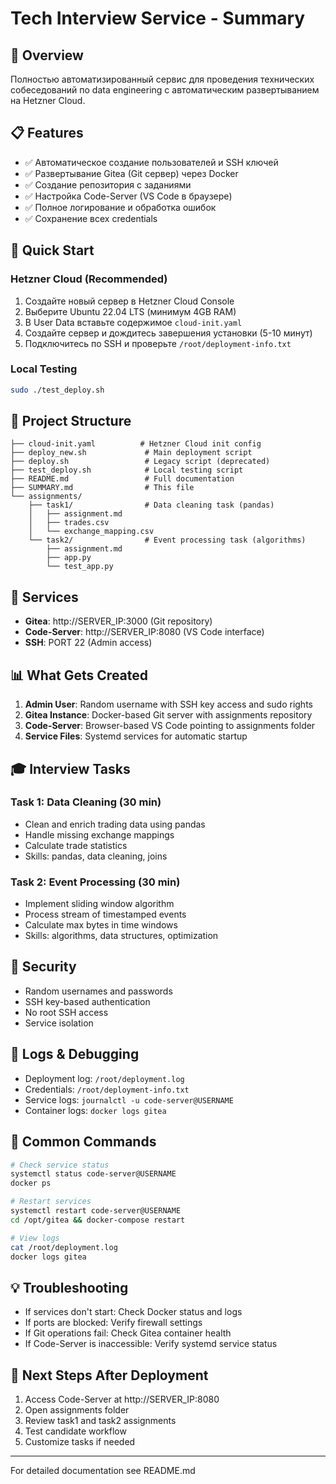 # Tech Interview Service - Summary

## 🎯 Overview
Полностью автоматизированный сервис для проведения технических собеседований по data engineering с автоматическим развертыванием на Hetzner Cloud.

## 📋 Features
- ✅ Автоматическое создание пользователей и SSH ключей
- ✅ Развертывание Gitea (Git сервер) через Docker
- ✅ Создание репозитория с заданиями
- ✅ Настройка Code-Server (VS Code в браузере)
- ✅ Полное логирование и обработка ошибок
- ✅ Сохранение всех credentials

## 🚀 Quick Start

### Hetzner Cloud (Recommended)
1. Создайте новый сервер в Hetzner Cloud Console
2. Выберите Ubuntu 22.04 LTS (минимум 4GB RAM)
3. В User Data вставьте содержимое `cloud-init.yaml`
4. Создайте сервер и дождитесь завершения установки (5-10 минут)
5. Подключитесь по SSH и проверьте `/root/deployment-info.txt`

### Local Testing
```bash
sudo ./test_deploy.sh
```

## 📁 Project Structure
```
├── cloud-init.yaml          # Hetzner Cloud init config
├── deploy_new.sh             # Main deployment script
├── deploy.sh                 # Legacy script (deprecated)
├── test_deploy.sh            # Local testing script
├── README.md                 # Full documentation
├── SUMMARY.md                # This file
└── assignments/
    ├── task1/                # Data cleaning task (pandas)
    │   ├── assignment.md
    │   ├── trades.csv
    │   └── exchange_mapping.csv
    └── task2/                # Event processing task (algorithms)
        ├── assignment.md
        ├── app.py
        └── test_app.py
```

## 🔧 Services
- **Gitea**: http://SERVER_IP:3000 (Git repository)
- **Code-Server**: http://SERVER_IP:8080 (VS Code interface)
- **SSH**: PORT 22 (Admin access)

## 📊 What Gets Created
1. **Admin User**: Random username with SSH key access and sudo rights
2. **Gitea Instance**: Docker-based Git server with assignments repository
3. **Code-Server**: Browser-based VS Code pointing to assignments folder
4. **Service Files**: Systemd services for automatic startup

## 🎓 Interview Tasks

### Task 1: Data Cleaning (30 min)
- Clean and enrich trading data using pandas
- Handle missing exchange mappings
- Calculate trade statistics
- Skills: pandas, data cleaning, joins

### Task 2: Event Processing (30 min)
- Implement sliding window algorithm
- Process stream of timestamped events
- Calculate max bytes in time windows
- Skills: algorithms, data structures, optimization

## 🔐 Security
- Random usernames and passwords
- SSH key-based authentication
- No root SSH access
- Service isolation

## 📝 Logs & Debugging
- Deployment log: `/root/deployment.log`
- Credentials: `/root/deployment-info.txt`
- Service logs: `journalctl -u code-server@USERNAME`
- Container logs: `docker logs gitea`

## 🔄 Common Commands
```bash
# Check service status
systemctl status code-server@USERNAME
docker ps

# Restart services
systemctl restart code-server@USERNAME
cd /opt/gitea && docker-compose restart

# View logs
cat /root/deployment.log
docker logs gitea
```

## 💡 Troubleshooting
- If services don't start: Check Docker status and logs
- If ports are blocked: Verify firewall settings
- If Git operations fail: Check Gitea container health
- If Code-Server is inaccessible: Verify systemd service status

## 🎯 Next Steps After Deployment
1. Access Code-Server at http://SERVER_IP:8080
2. Open assignments folder
3. Review task1 and task2 assignments
4. Test candidate workflow
5. Customize tasks if needed

---
For detailed documentation see README.md
